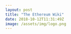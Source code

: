 ```yaml
---
layout: post
title: "The Ethereum Wiki"
date: 2018-10-12T11:31:49Z
image: /assets/img/logo.png
---
```


